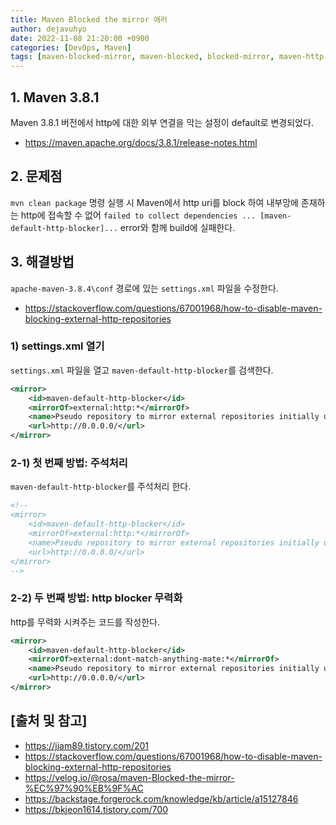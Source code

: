```yaml
---
title: Maven Blocked the mirror 에러
author: dejavuhyo
date: 2022-11-08 21:20:00 +0900
categories: [DevOps, Maven]
tags: [maven-blocked-mirror, maven-blocked, blocked-mirror, maven-http-repositories, http-repositories-blocking, maven-381-version, maven-default-http-blocker, http-blocker, maven-blocked-mirror-에러, maven-에러]
---
```


## 1. Maven 3.8.1
Maven 3.8.1 버전에서 http에 대한 외부 연결을 막는 설정이 default로 변경되었다.

* <https://maven.apache.org/docs/3.8.1/release-notes.html>

## 2. 문제점
`mvn clean package` 명령 실행 시 Maven에서 http uri를 block 하여 내부망에 존재하는 http에 접속할 수 없어 `failed to collect dependencies ... [maven-default-http-blocker]...` error와 함께 build에 실패한다.

## 3. 해결방법
`apache-maven-3.8.4\conf` 경로에 있는 `settings.xml` 파일을 수정한다.

* <https://stackoverflow.com/questions/67001968/how-to-disable-maven-blocking-external-http-repositories>

### 1) settings.xml 열기
`settings.xml` 파일을 열고 `maven-default-http-blocker`를 검색한다.

```xml
<mirror>
    <id>maven-default-http-blocker</id>
    <mirrorOf>external:http:*</mirrorOf>
    <name>Pseudo repository to mirror external repositories initially using HTTP.</name>
    <url>http://0.0.0.0/</url>
</mirror>
```

### 2-1) 첫 번째 방법: 주석처리
`maven-default-http-blocker`를 주석처리 한다.

```xml
<!--
<mirror>
    <id>maven-default-http-blocker</id>
    <mirrorOf>external:http:*</mirrorOf>
    <name>Pseudo repository to mirror external repositories initially using HTTP.</name>
    <url>http://0.0.0.0/</url>
</mirror>
-->
```

### 2-2) 두 번째 방법: http blocker 무력화
http를 무력화 시켜주는 코드를 작성한다.

```xml
<mirror>
    <id>maven-default-http-blocker</id>
    <mirrorOf>external:dont-match-anything-mate:*</mirrorOf>
    <name>Pseudo repository to mirror external repositories initially using HTTP.</name>
    <url>http://0.0.0.0/</url>
</mirror>
```

## [출처 및 참고]
* <https://jjam89.tistory.com/201>
* <https://stackoverflow.com/questions/67001968/how-to-disable-maven-blocking-external-http-repositories>
* <https://velog.io/@rosa/maven-Blocked-the-mirror-%EC%97%90%EB%9F%AC>
* <https://backstage.forgerock.com/knowledge/kb/article/a15127846>
* <https://bkjeon1614.tistory.com/700>
